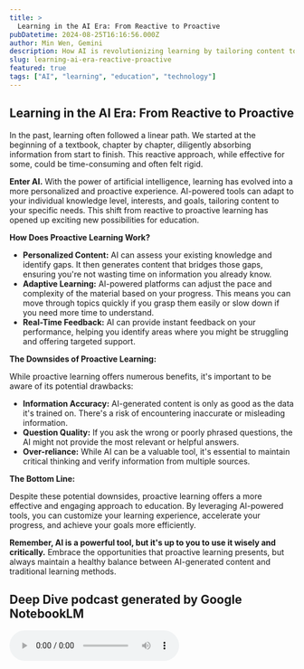 ```yaml
---
title: >
  Learning in the AI Era: From Reactive to Proactive
pubDatetime: 2024-08-25T16:16:56.000Z
author: Min Wen, Gemini
description: How AI is revolutionizing learning by tailoring content to your specific needs. Discover the benefits and potential pitfalls of proactive learning in the AI era.
slug: learning-ai-era-reactive-proactive
featured: true
tags: ["AI", "learning", "education", "technology"]
---
```


## Learning in the AI Era: From Reactive to Proactive

In the past, learning often followed a linear path. We started at the beginning of a textbook, chapter by chapter, diligently absorbing information from start to finish. This reactive approach, while effective for some, could be time-consuming and often felt rigid.

**Enter AI.** With the power of artificial intelligence, learning has evolved into a more personalized and proactive experience. AI-powered tools can adapt to your individual knowledge level, interests, and goals, tailoring content to your specific needs. This shift from reactive to proactive learning has opened up exciting new possibilities for education.

**How Does Proactive Learning Work?**

- **Personalized Content:** AI can assess your existing knowledge and identify gaps. It then generates content that bridges those gaps, ensuring you're not wasting time on information you already know.
- **Adaptive Learning:** AI-powered platforms can adjust the pace and complexity of the material based on your progress. This means you can move through topics quickly if you grasp them easily or slow down if you need more time to understand.
- **Real-Time Feedback:** AI can provide instant feedback on your performance, helping you identify areas where you might be struggling and offering targeted support.

**The Downsides of Proactive Learning:**

While proactive learning offers numerous benefits, it's important to be aware of its potential drawbacks:

- **Information Accuracy:** AI-generated content is only as good as the data it's trained on. There's a risk of encountering inaccurate or misleading information.
- **Question Quality:** If you ask the wrong or poorly phrased questions, the AI might not provide the most relevant or helpful answers.
- **Over-reliance:** While AI can be a valuable tool, it's essential to maintain critical thinking and verify information from multiple sources.

**The Bottom Line:**

Despite these potential downsides, proactive learning offers a more effective and engaging approach to education. By leveraging AI-powered tools, you can customize your learning experience, accelerate your progress, and achieve your goals more efficiently.

**Remember, AI is a powerful tool, but it's up to you to use it wisely and critically.** Embrace the opportunities that proactive learning presents, but always maintain a healthy balance between AI-generated content and traditional learning methods.

## Deep Dive podcast generated by Google NotebookLM

<audio src="/learning-ai-era-reactive-proactive-notebooklm.wav" controls>
  Your browser does not support the audio element.
</audio>
